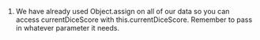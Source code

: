 1. We have already used Object.assign on all of our data so you 
 can access currentDiceScore with this.currentDiceScore. Remember
 to pass in whatever parameter it needs.


